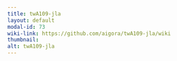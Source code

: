 ```yaml
---
title: twA109-jla
layout: default
modal-id: 73
wiki-link: https://github.com/aigora/twA109-jla/wiki
thumbnail: 
alt: twA109-jla
---
```


